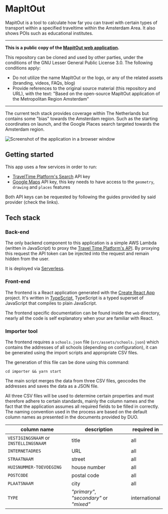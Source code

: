 # MapItOut

MapitOut is a tool to calculate how far you can travel with certain types of transport within a specified traveltime within the Amsterdam Area. It also shows POIs such as educational institutes.

---

**This is a public copy of the [MapitOut web application](https://mapitout.iamsterdam.com).**

This repository can be cloned and used by other parties, under the conditions of the GNU Lesser General Public License
3.0. The following conditions apply:

- Do not utilize the name MapItOut or the logo, or any of the related assets (branding, videos, FAQs, blog)
- Provide references to the original source material (this repository and URL), with the text: "Based on the open-source
  MapItOut application of the Metropolitan Region Amsterdam"

---

The current tech stack provides coverage within The Netherlands but contains some "bias" towards the Amsterdam region.
Such as the starting coordinates on launch, and the Google Places search targeted towards the Amsterdam region.

![Screenshot of the application in a browser window](/docs/preview.png)

## Getting started

This app uses a few services in order to run:

- [TravelTime Platform's Search](https://www.traveltimeplatform.com/search) API key
- [Google Maps](https://developers.google.com/maps/documentation/javascript/get-api-key) API key, this key needs to have
  access to the `geometry`, `drawing` and `places` features

Both API keys can be requested by following the guides provided by said provider (check the links).

## Tech stack

### Back-end

The only backend component to this application is a simple AWS Lambda (written in JavaScript) to proxy
the [Travel Time Platform's API](https://www.traveltimeplatform.com/). By proxying this request the API token can be
injected into the request and remain hidden from the user.

It is deployed via [Serverless](https://serverless.com/).

### Front-end

The frontend is a React application generated with the [Create React App](https://github.com/facebook/create-react-app)
project. It's written in [TypeScript](https://www.typescriptlang.org/), TypeScript is a typed superset of JavaScript
that compiles to plain JavaScript.

The frontend specific documentation can be found inside the `web` directory, nearly all the code is self explanatory
when your are familiar with React.

### Importer tool

The frontend requires a `schools.json` file (`src/assets/schools.json`) which contains the addresses of all
schools (depending on configuration), it can be generated using the import scripts and appropriate CSV files.

The generation of this file can be done using this command:

```shell
cd importer && yarn start
```

The main script merges the data from three CSV files, geocodes the addresses and saves the data as a JSON file.

All three CSV files will be used to determine certain properties and must therefore adhere to certain standards, mainly
the column names and the fact that the application assumes all required fields to be filled in correctly. The naming
convention used in the process are based on the default column names as presented in the documents provided by DUO.

| column name                           | description                             | required in   |
| ------------------------------------- | --------------------------------------- | ------------- |
| `VESTIGINGSNAAM` or `INSTELLINGSNAAM` | title                                   | all           |
| `INTERNETADRES`                       | URL                                     | all           |
| `STRAATNAAM`                          | street                                  | all           |
| `HUISNUMMER-TOEVOEGING`               | house number                            | all           |
| `POSTCODE`                            | postal code                             | all           |
| `PLAATSNAAM`                          | city                                    | all           |
| `TYPE`                                | _"primary"_, _"secondary"_ or _"mixed"_ | international |
